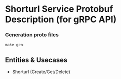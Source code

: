 # Shorturl Service Protobuf Description (for gRPC API)

### Generation proto files
```azure
make gen
```

## Entities & Usecases
* Shorturl (Create/Get/Delete)